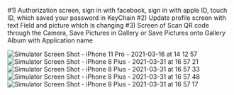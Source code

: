 
#1) Authorization screen, sign in with facebook, sign in with apple ID, touch ID, which saved your password in KeyChain
#2) Update profile screen with text Field and picture which is changing
#3) Screen of Scan QR code  through the Camera, Save Pictures in Gallery or Save Pictures onto Gallery Album with Application name

![Simulator Screen Shot - iPhone 11 Pro - 2021-03-16 at 14 12 57](https://user-images.githubusercontent.com/79657121/113157903-f53fdf00-9243-11eb-8e5f-ccd29fdc5678.png)
![Simulator Screen Shot - iPhone 8 Plus - 2021-03-31 at 16 57 21](https://user-images.githubusercontent.com/79657121/113157914-f83acf80-9243-11eb-9d59-ae4d17b64ec7.png)
![Simulator Screen Shot - iPhone 8 Plus - 2021-03-31 at 16 57 33](https://user-images.githubusercontent.com/79657121/113157917-f96bfc80-9243-11eb-91e3-6a5f2182088b.png)
![Simulator Screen Shot - iPhone 8 Plus - 2021-03-31 at 16 57 48](https://user-images.githubusercontent.com/79657121/113157919-fa049300-9243-11eb-9ba2-46b69f7c1f3f.png)
![Simulator Screen Shot - iPhone 8 Plus - 2021-03-31 at 16 57 17](https://user-images.githubusercontent.com/79657121/113157924-fa9d2980-9243-11eb-94d8-5325bcf5090e.png)

